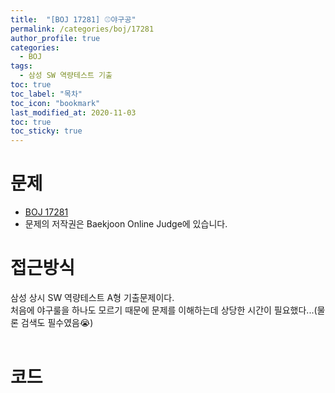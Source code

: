 ```yaml
---
title:  "[BOJ 17281] ⚾야구공"
permalink: /categories/boj/17281
author_profile: true
categories:
  - BOJ
tags:
  - 삼성 SW 역량테스트 기출
toc: true
toc_label: "목차"
toc_icon: "bookmark"
last_modified_at: 2020-11-03
toc: true
toc_sticky: true
---
```

# 문제
* [BOJ 17281](https://www.acmicpc.net/problem/17281)
* 문제의 저작권은 Baekjoon Online Judge에 있습니다.  

# 접근방식 
삼성 상시 SW 역량테스트 A형 기출문제이다.  
처음에 야구룰을 하나도 모르기 때문에 문제를 이해하는데 상당한 시간이 필요했다...(물론 검색도 필수였음😭)  
<br/>

# 코드
```java

```